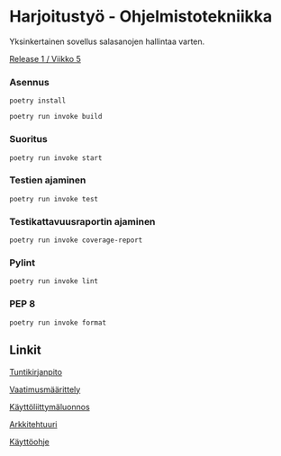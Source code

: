 # Harjoitustyö - Ohjelmistotekniikka

Yksinkertainen sovellus salasanojen hallintaa varten.

[Release 1 / Viikko 5](https://github.com/nabelosaurus/ot-harjoitustyo/releases/tag/viikko5)


### Asennus

    poetry install

    poetry run invoke build

### Suoritus

    poetry run invoke start

### Testien ajaminen

    poetry run invoke test

### Testikattavuusraportin ajaminen

    poetry run invoke coverage-report

### Pylint

    poetry run invoke lint

### PEP 8

    poetry run invoke format

## Linkit

[Tuntikirjanpito](/dokumentaatio/tuntikirjanpito.md)

[Vaatimusmäärittely](/dokumentaatio/vaatimusmaarittely.md)

[Käyttöliittymäluonnos](/dokumentaatio/ui.png)

[Arkkitehtuuri](/dokumentaatio/arkkitehtuuri.md)

[Käyttöohje](/dokumentaatio/käyttöohje.md)